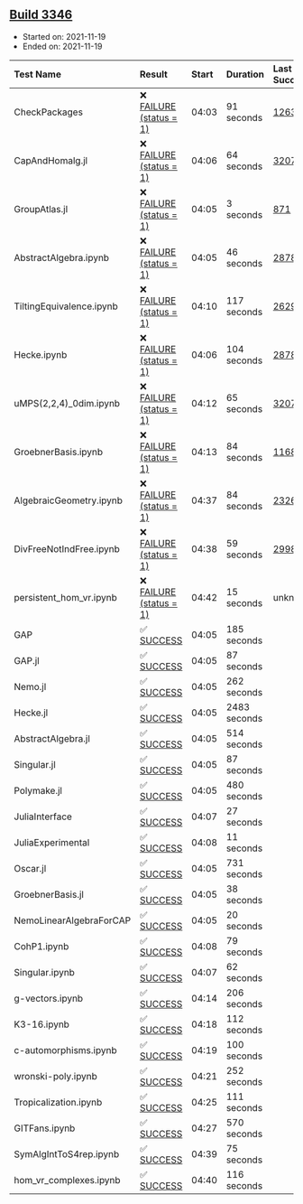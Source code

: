 ## [Build 3346](https://oscarci.mathematik.uni-kl.de/job/oscar-stable/3346/)

* Started on: 2021-11-19
* Ended on: 2021-11-19

| Test Name    | Result | Start | Duration | Last Success | First Failure |
|:-------------|:-------|:------|:---------|:-------------|:--------------|
| CheckPackages | ❌ [FAILURE (status = 1)](https://oscarci.mathematik.uni-kl.de/job/oscar-stable/3346/artifact/logs/build-3346/CheckPackages.log) | 04:03 | 91 seconds | [1263](https://oscarci.mathematik.uni-kl.de/job/oscar-stable/1263/) | [1264](https://oscarci.mathematik.uni-kl.de/job/oscar-stable/1264/) |
| CapAndHomalg.jl | ❌ [FAILURE (status = 1)](https://oscarci.mathematik.uni-kl.de/job/oscar-stable/3346/artifact/logs/build-3346/CapAndHomalg.jl.log) | 04:06 | 64 seconds | [3207](https://oscarci.mathematik.uni-kl.de/job/oscar-stable/3207/) | [3208](https://oscarci.mathematik.uni-kl.de/job/oscar-stable/3208/) |
| GroupAtlas.jl | ❌ [FAILURE (status = 1)](https://oscarci.mathematik.uni-kl.de/job/oscar-stable/3346/artifact/logs/build-3346/GroupAtlas.jl.log) | 04:05 | 3 seconds | [871](https://oscarci.mathematik.uni-kl.de/job/oscar-stable/871/) | [872](https://oscarci.mathematik.uni-kl.de/job/oscar-stable/872/) |
| AbstractAlgebra.ipynb | ❌ [FAILURE (status = 1)](https://oscarci.mathematik.uni-kl.de/job/oscar-stable/3346/artifact/logs/build-3346/AbstractAlgebra.ipynb.log) | 04:05 | 46 seconds | [2878](https://oscarci.mathematik.uni-kl.de/job/oscar-stable/2878/) | [2879](https://oscarci.mathematik.uni-kl.de/job/oscar-stable/2879/) |
| TiltingEquivalence.ipynb | ❌ [FAILURE (status = 1)](https://oscarci.mathematik.uni-kl.de/job/oscar-stable/3346/artifact/logs/build-3346/TiltingEquivalence.ipynb.log) | 04:10 | 117 seconds | [2629](https://oscarci.mathematik.uni-kl.de/job/oscar-stable/2629/) | [2630](https://oscarci.mathematik.uni-kl.de/job/oscar-stable/2630/) |
| Hecke.ipynb | ❌ [FAILURE (status = 1)](https://oscarci.mathematik.uni-kl.de/job/oscar-stable/3346/artifact/logs/build-3346/Hecke.ipynb.log) | 04:06 | 104 seconds | [2878](https://oscarci.mathematik.uni-kl.de/job/oscar-stable/2878/) | [2879](https://oscarci.mathematik.uni-kl.de/job/oscar-stable/2879/) |
| uMPS(2,2,4)_0dim.ipynb | ❌ [FAILURE (status = 1)](https://oscarci.mathematik.uni-kl.de/job/oscar-stable/3346/artifact/logs/build-3346/uMPS-2-2-4-_0dim.ipynb.log) | 04:12 | 65 seconds | [3207](https://oscarci.mathematik.uni-kl.de/job/oscar-stable/3207/) | [3208](https://oscarci.mathematik.uni-kl.de/job/oscar-stable/3208/) |
| GroebnerBasis.ipynb | ❌ [FAILURE (status = 1)](https://oscarci.mathematik.uni-kl.de/job/oscar-stable/3346/artifact/logs/build-3346/GroebnerBasis.ipynb.log) | 04:13 | 84 seconds | [1168](https://oscarci.mathematik.uni-kl.de/job/oscar-stable/1168/) | [1169](https://oscarci.mathematik.uni-kl.de/job/oscar-stable/1169/) |
| AlgebraicGeometry.ipynb | ❌ [FAILURE (status = 1)](https://oscarci.mathematik.uni-kl.de/job/oscar-stable/3346/artifact/logs/build-3346/AlgebraicGeometry.ipynb.log) | 04:37 | 84 seconds | [2326](https://oscarci.mathematik.uni-kl.de/job/oscar-stable/2326/) | [2327](https://oscarci.mathematik.uni-kl.de/job/oscar-stable/2327/) |
| DivFreeNotIndFree.ipynb | ❌ [FAILURE (status = 1)](https://oscarci.mathematik.uni-kl.de/job/oscar-stable/3346/artifact/logs/build-3346/DivFreeNotIndFree.ipynb.log) | 04:38 | 59 seconds | [2998](https://oscarci.mathematik.uni-kl.de/job/oscar-stable/2998/) | [2999](https://oscarci.mathematik.uni-kl.de/job/oscar-stable/2999/) |
| persistent_hom_vr.ipynb | ❌ [FAILURE (status = 1)](https://oscarci.mathematik.uni-kl.de/job/oscar-stable/3346/artifact/logs/build-3346/persistent_hom_vr.ipynb.log) | 04:42 | 15 seconds | unknown | unknown |
| GAP | ✅ [SUCCESS](https://oscarci.mathematik.uni-kl.de/job/oscar-stable/3346/artifact/logs/build-3346/GAP.log) | 04:05 | 185 seconds |  |  |
| GAP.jl | ✅ [SUCCESS](https://oscarci.mathematik.uni-kl.de/job/oscar-stable/3346/artifact/logs/build-3346/GAP.jl.log) | 04:05 | 87 seconds |  |  |
| Nemo.jl | ✅ [SUCCESS](https://oscarci.mathematik.uni-kl.de/job/oscar-stable/3346/artifact/logs/build-3346/Nemo.jl.log) | 04:05 | 262 seconds |  |  |
| Hecke.jl | ✅ [SUCCESS](https://oscarci.mathematik.uni-kl.de/job/oscar-stable/3346/artifact/logs/build-3346/Hecke.jl.log) | 04:05 | 2483 seconds |  |  |
| AbstractAlgebra.jl | ✅ [SUCCESS](https://oscarci.mathematik.uni-kl.de/job/oscar-stable/3346/artifact/logs/build-3346/AbstractAlgebra.jl.log) | 04:05 | 514 seconds |  |  |
| Singular.jl | ✅ [SUCCESS](https://oscarci.mathematik.uni-kl.de/job/oscar-stable/3346/artifact/logs/build-3346/Singular.jl.log) | 04:05 | 87 seconds |  |  |
| Polymake.jl | ✅ [SUCCESS](https://oscarci.mathematik.uni-kl.de/job/oscar-stable/3346/artifact/logs/build-3346/Polymake.jl.log) | 04:05 | 480 seconds |  |  |
| JuliaInterface | ✅ [SUCCESS](https://oscarci.mathematik.uni-kl.de/job/oscar-stable/3346/artifact/logs/build-3346/JuliaInterface.log) | 04:07 | 27 seconds |  |  |
| JuliaExperimental | ✅ [SUCCESS](https://oscarci.mathematik.uni-kl.de/job/oscar-stable/3346/artifact/logs/build-3346/JuliaExperimental.log) | 04:08 | 11 seconds |  |  |
| Oscar.jl | ✅ [SUCCESS](https://oscarci.mathematik.uni-kl.de/job/oscar-stable/3346/artifact/logs/build-3346/Oscar.jl.log) | 04:05 | 731 seconds |  |  |
| GroebnerBasis.jl | ✅ [SUCCESS](https://oscarci.mathematik.uni-kl.de/job/oscar-stable/3346/artifact/logs/build-3346/GroebnerBasis.jl.log) | 04:05 | 38 seconds |  |  |
| NemoLinearAlgebraForCAP | ✅ [SUCCESS](https://oscarci.mathematik.uni-kl.de/job/oscar-stable/3346/artifact/logs/build-3346/NemoLinearAlgebraForCAP.log) | 04:05 | 20 seconds |  |  |
| CohP1.ipynb | ✅ [SUCCESS](https://oscarci.mathematik.uni-kl.de/job/oscar-stable/3346/artifact/logs/build-3346/CohP1.ipynb.log) | 04:08 | 79 seconds |  |  |
| Singular.ipynb | ✅ [SUCCESS](https://oscarci.mathematik.uni-kl.de/job/oscar-stable/3346/artifact/logs/build-3346/Singular.ipynb.log) | 04:07 | 62 seconds |  |  |
| g-vectors.ipynb | ✅ [SUCCESS](https://oscarci.mathematik.uni-kl.de/job/oscar-stable/3346/artifact/logs/build-3346/g-vectors.ipynb.log) | 04:14 | 206 seconds |  |  |
| K3-16.ipynb | ✅ [SUCCESS](https://oscarci.mathematik.uni-kl.de/job/oscar-stable/3346/artifact/logs/build-3346/K3-16.ipynb.log) | 04:18 | 112 seconds |  |  |
| c-automorphisms.ipynb | ✅ [SUCCESS](https://oscarci.mathematik.uni-kl.de/job/oscar-stable/3346/artifact/logs/build-3346/c-automorphisms.ipynb.log) | 04:19 | 100 seconds |  |  |
| wronski-poly.ipynb | ✅ [SUCCESS](https://oscarci.mathematik.uni-kl.de/job/oscar-stable/3346/artifact/logs/build-3346/wronski-poly.ipynb.log) | 04:21 | 252 seconds |  |  |
| Tropicalization.ipynb | ✅ [SUCCESS](https://oscarci.mathematik.uni-kl.de/job/oscar-stable/3346/artifact/logs/build-3346/Tropicalization.ipynb.log) | 04:25 | 111 seconds |  |  |
| GITFans.ipynb | ✅ [SUCCESS](https://oscarci.mathematik.uni-kl.de/job/oscar-stable/3346/artifact/logs/build-3346/GITFans.ipynb.log) | 04:27 | 570 seconds |  |  |
| SymAlgIntToS4rep.ipynb | ✅ [SUCCESS](https://oscarci.mathematik.uni-kl.de/job/oscar-stable/3346/artifact/logs/build-3346/SymAlgIntToS4rep.ipynb.log) | 04:39 | 75 seconds |  |  |
| hom_vr_complexes.ipynb | ✅ [SUCCESS](https://oscarci.mathematik.uni-kl.de/job/oscar-stable/3346/artifact/logs/build-3346/hom_vr_complexes.ipynb.log) | 04:40 | 116 seconds |  |  |
